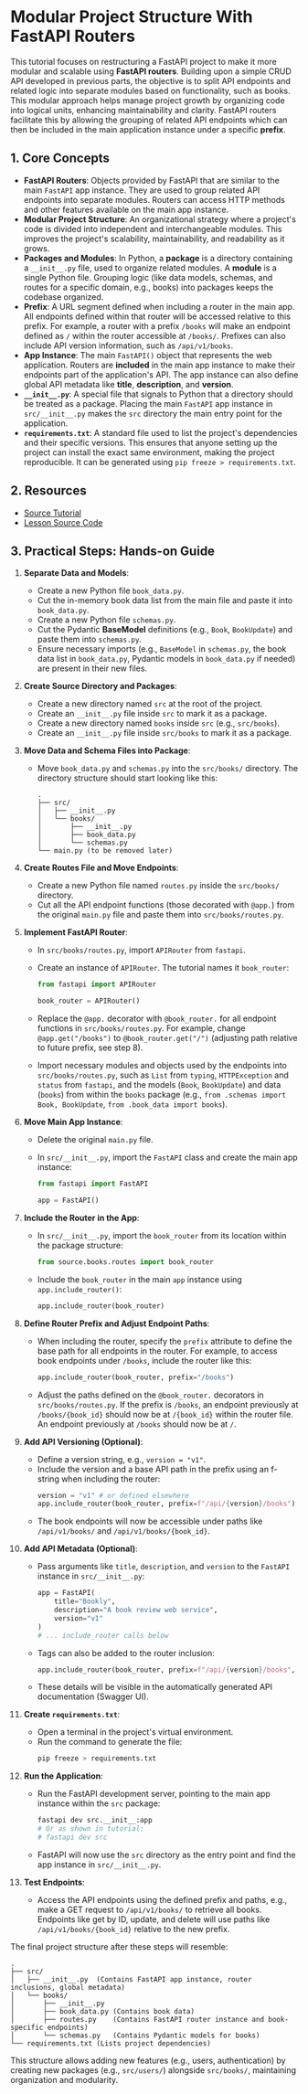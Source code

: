 # Modular Project Structure With FastAPI Routers

This tutorial focuses on restructuring a FastAPI project to make it more modular and scalable using **FastAPI routers**. Building upon a simple CRUD API developed in previous parts, the objective is to split API endpoints and related logic into separate modules based on functionality, such as books. This modular approach helps manage project growth by organizing code into logical units, enhancing maintainability and clarity. FastAPI routers facilitate this by allowing the grouping of related API endpoints which can then be included in the main application instance under a specific **prefix**.

## 1. Core Concepts

- **FastAPI Routers**: Objects provided by FastAPI that are similar to the main `FastAPI` app instance. They are used to group related API endpoints into separate modules. Routers can access HTTP methods and other features available on the main app instance.
- **Modular Project Structure**: An organizational strategy where a project's code is divided into independent and interchangeable modules. This improves the project's scalability, maintainability, and readability as it grows.
- **Packages and Modules**: In Python, a **package** is a directory containing a `__init__.py` file, used to organize related modules. A **module** is a single Python file. Grouping logic (like data models, schemas, and routes for a specific domain, e.g., books) into packages keeps the codebase organized.
- **Prefix**: A URL segment defined when including a router in the main app. All endpoints defined within that router will be accessed relative to this prefix. For example, a router with a prefix `/books` will make an endpoint defined as `/` within the router accessible at `/books/`. Prefixes can also include API version information, such as `/api/v1/books`.
- **App Instance**: The main `FastAPI()` object that represents the web application. Routers are **included** in the main app instance to make their endpoints part of the application's API. The app instance can also define global API metadata like **title**, **description**, and **version**.
- **`__init__.py`**: A special file that signals to Python that a directory should be treated as a package. Placing the main `FastAPI` app instance in `src/__init__.py` makes the `src` directory the main entry point for the application.
- **`requirements.txt`**: A standard file used to list the project's dependencies and their specific versions. This ensures that anyone setting up the project can install the exact same environment, making the project reproducible. It can be generated using `pip freeze > requirements.txt`.

## 2. Resources

- [Source Tutorial](https://youtu.be/_kNyYIFSOFU?si=XxqrbnobdraLKLu8)
- [Lesson Source Code](./src/lesson-03/src/)

## 3. Practical Steps: Hands-on Guide

1.  **Separate Data and Models**:

    - Create a new Python file `book_data.py`.
    - Cut the in-memory book data list from the main file and paste it into `book_data.py`.
    - Create a new Python file `schemas.py`.
    - Cut the Pydantic **BaseModel** definitions (e.g., `Book`, `BookUpdate`) and paste them into `schemas.py`.
    - Ensure necessary imports (e.g., `BaseModel` in `schemas.py`, the book data list in `book_data.py`, Pydantic models in `book_data.py` if needed) are present in their new files.

2.  **Create Source Directory and Packages**:

    - Create a new directory named `src` at the root of the project.
    - Create an `__init__.py` file inside `src` to mark it as a package.
    - Create a new directory named `books` inside `src` (e.g., `src/books`).
    - Create an `__init__.py` file inside `src/books` to mark it as a package.

3.  **Move Data and Schema Files into Package**:

    - Move `book_data.py` and `schemas.py` into the `src/books/` directory. The directory structure should start looking like this:
      ```
      .
      ├── src/
      │   ├── __init__.py
      │   └── books/
      │       ├── __init__.py
      │       ├── book_data.py
      │       └── schemas.py
      └── main.py (to be removed later)
      ```

4.  **Create Routes File and Move Endpoints**:

    - Create a new Python file named `routes.py` inside the `src/books/` directory.
    - Cut all the API endpoint functions (those decorated with `@app.`) from the original `main.py` file and paste them into `src/books/routes.py`.

5.  **Implement FastAPI Router**:

    - In `src/books/routes.py`, import `APIRouter` from `fastapi`.
    - Create an instance of `APIRouter`. The tutorial names it `book_router`:

      ```python
      from fastapi import APIRouter

      book_router = APIRouter()
      ```

    - Replace the `@app.` decorator with `@book_router.` for all endpoint functions in `src/books/routes.py`. For example, change `@app.get("/books")` to `@book_router.get("/")` (adjusting path relative to future prefix, see step 8).
    - Import necessary modules and objects used by the endpoints into `src/books/routes.py`, such as `List` from `typing`, `HTTPException` and `status` from `fastapi`, and the models (`Book`, `BookUpdate`) and data (`books`) from within the `books` package (e.g., `from .schemas import Book, BookUpdate`, `from .book_data import books`).

6.  **Move Main App Instance**:

    - Delete the original `main.py` file.
    - In `src/__init__.py`, import the `FastAPI` class and create the main app instance:

      ```python
      from fastapi import FastAPI

      app = FastAPI()
      ```

7.  **Include the Router in the App**:

    - In `src/__init__.py`, import the `book_router` from its location within the package structure:
      ```python
      from source.books.routes import book_router
      ```
    - Include the `book_router` in the main `app` instance using `app.include_router()`:
      ```python
      app.include_router(book_router)
      ```

8.  **Define Router Prefix and Adjust Endpoint Paths**:

    - When including the router, specify the `prefix` attribute to define the base path for all endpoints in the router. For example, to access book endpoints under `/books`, include the router like this:
      ```python
      app.include_router(book_router, prefix="/books")
      ```
    - Adjust the paths defined on the `@book_router.` decorators in `src/books/routes.py`. If the prefix is `/books`, an endpoint previously at `/books/{book_id}` should now be at `/{book_id}` within the router file. An endpoint previously at `/books` should now be at `/`.

9.  **Add API Versioning (Optional)**:

    - Define a version string, e.g., `version = "v1"`.
    - Include the version and a base API path in the prefix using an f-string when including the router:
      ```python
      version = "v1" # or defined elsewhere
      app.include_router(book_router, prefix=f"/api/{version}/books")
      ```
    - The book endpoints will now be accessible under paths like `/api/v1/books/` and `/api/v1/books/{book_id}`.

10. **Add API Metadata (Optional)**:

    - Pass arguments like `title`, `description`, and `version` to the `FastAPI` instance in `src/__init__.py`:
      ```python
      app = FastAPI(
          title="Bookly",
          description="A book review web service",
          version="v1"
      )
      # ... include_router calls below
      ```
    - Tags can also be added to the router inclusion:
      ```python
      app.include_router(book_router, prefix=f"/api/{version}/books", tags=["books"])
      ```
    - These details will be visible in the automatically generated API documentation (Swagger UI).

11. **Create `requirements.txt`**:

    - Open a terminal in the project's virtual environment.
    - Run the command to generate the file:
      ```bash
      pip freeze > requirements.txt
      ```

12. **Run the Application**:

    - Run the FastAPI development server, pointing to the main app instance within the `src` package:
      ```bash
      fastapi dev src.__init__:app
      # Or as shown in tutorial:
      # fastapi dev src
      ```
    - FastAPI will now use the `src` directory as the entry point and find the app instance in `src/__init__.py`.

13. **Test Endpoints**:
    - Access the API endpoints using the defined prefix and paths, e.g., make a GET request to `/api/v1/books/` to retrieve all books. Endpoints like get by ID, update, and delete will use paths like `/api/v1/books/{book_id}` relative to the new prefix.

The final project structure after these steps will resemble:

```
.
├── src/
│   ├── __init__.py  (Contains FastAPI app instance, router inclusions, global metadata)
│   └── books/
│       ├── __init__.py
│       ├── book_data.py (Contains book data)
│       ├── routes.py    (Contains FastAPI router instance and book-specific endpoints)
│       └── schemas.py   (Contains Pydantic models for books)
└── requirements.txt (Lists project dependencies)
```

This structure allows adding new features (e.g., users, authentication) by creating new packages (e.g., `src/users/`) alongside `src/books/`, maintaining organization and modularity.
